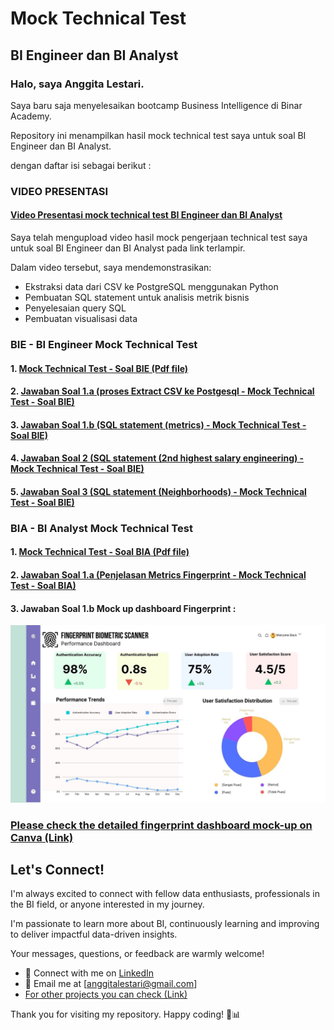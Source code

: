 # Mock Technical Test 
## BI Engineer dan BI Analyst

### Halo, saya Anggita Lestari. 
Saya baru saja menyelesaikan bootcamp Business Intelligence di Binar Academy. 

Repository ini menampilkan hasil mock technical test saya untuk soal BI Engineer dan BI Analyst.

dengan daftar isi sebagai berikut : 

### VIDEO PRESENTASI 

#### [Video Presentasi mock technical test BI Engineer dan BI Analyst](https://www.loom.com/share/68bc14255e184268b8dd31bc114d2c02?sid=7d5384b9-d50d-4654-b69f-af9c81303c94)

Saya telah mengupload video hasil mock pengerjaan technical test saya untuk soal BI Engineer dan BI Analyst pada link terlampir.

Dalam video tersebut, saya mendemonstrasikan:

* Ekstraksi data dari CSV ke PostgreSQL menggunakan Python
* Pembuatan SQL statement untuk analisis metrik bisnis
* Penyelesaian query SQL
* Pembuatan visualisasi data

### BIE - BI Engineer Mock Technical Test
#### 1. [Mock Technical Test - Soal BIE (Pdf file)](https://github.com/AnggitaLestari/Mocktest-BIA-BIE/blob/main/BIE%20Mock%20Technical%20Test%20.pdf)
#### 2. [Jawaban Soal 1.a (proses Extract CSV ke Postgesql - Mock Technical Test - Soal BIE)](https://github.com/AnggitaLestari/Mocktest-BIA-BIE/blob/main/BIE%20-%20BIA%20SQL%20Test%20%231.ipynb)
#### 3. [Jawaban Soal 1.b (SQL statement (metrics) - Mock Technical Test - Soal BIE)](https://github.com/AnggitaLestari/Mocktest-BIA-BIE/blob/main/Query%20Metrics%20Superstore%20Test%201.sql)
#### 4. [Jawaban Soal 2 (SQL statement (2nd highest salary engineering) - Mock Technical Test - Soal BIE)](https://github.com/AnggitaLestari/Mocktest-BIA-BIE/blob/main/BIE%20SQL%20Test%20%232.ipynb)
#### 5. [Jawaban Soal 3 (SQL statement (Neighborhoods) - Mock Technical Test - Soal BIE)](https://github.com/AnggitaLestari/Mocktest-BIA-BIE/blob/main/BIE%20SQL%20Test%20%233.ipynb)

### BIA - BI Analyst Mock Technical Test
#### 1. [Mock Technical Test - Soal BIA (Pdf file)](https://github.com/AnggitaLestari/Mocktest-BIA-BIE/blob/main/BIA%20Mock%20Technical%20Test.pdf)
#### 2. [Jawaban Soal 1.a (Penjelasan Metrics Fingerprint - Mock Technical Test - Soal BIA)](https://github.com/AnggitaLestari/Mocktest-BIA-BIE/blob/main/Jawaban%20BIA%20Mock%20Technical%20Test%20soal%201.pdf)
#### 3. Jawaban Soal 1.b Mock up dashboard Fingerprint : 
![alt text](https://github.com/AnggitaLestari/Mocktest-BIA-BIE/blob/main/Mockup%20dasboard%20FingerPrint%20-%20BIA%20-%20Test%201.jpg?raw=true)

### [Please check the detailed fingerprint dashboard mock-up on Canva (Link)](https://www.canva.com/design/DAGHsXRU0NY/aUzqUhQ_7NBIL1pW2kfyfw/view?utm_content=DAGHsXRU0NY&utm_campaign=designshare&utm_medium=link&utm_source=editor)

## Let's Connect!

I'm always excited to connect with fellow data enthusiasts, professionals in the BI field, or anyone interested in my journey. 

I'm passionate to learn more about BI, continuously learning and improving to deliver impactful data-driven insights. 

Your messages, questions, or feedback are warmly welcome!

* 💼 Connect with me on [LinkedIn](www.linkedin.com/in/4nggitalestari)
* 📧 Email me at [anggitalestari@gmail.com]
* [For other projects you can check (Link)](https://github.com/AnggitaLestari/End-to-end-pipeline-and-visualization-for-bikeshare)

Thank you for visiting my repository. Happy coding! 🚀📊

